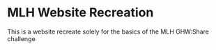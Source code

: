 # MLH Website Recreation

This is a website recreate solely for the basics of the MLH GHW:Share challenge
